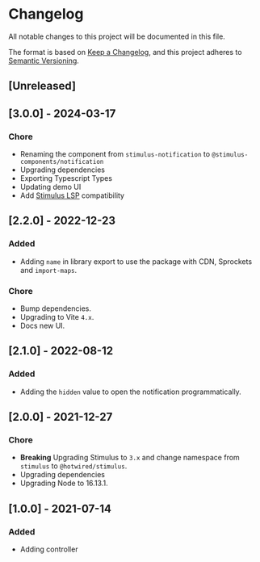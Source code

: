 # Changelog

All notable changes to this project will be documented in this file.

The format is based on [Keep a Changelog](https://keepachangelog.com/en/1.0.0/),
and this project adheres to [Semantic Versioning](https://semver.org/spec/v2.0.0.html).

## [Unreleased]

## [3.0.0] - 2024-03-17

### Chore

- Renaming the component from `stimulus-notification` to `@stimulus-components/notification`
- Upgrading dependencies
- Exporting Typescript Types
- Updating demo UI
- Add [Stimulus LSP](https://github.com/marcoroth/stimulus-lsp) compatibility

## [2.2.0] - 2022-12-23

### Added

- Adding `name` in library export to use the package with CDN, Sprockets and `import-maps`.

### Chore

- Bump dependencies.
- Upgrading to Vite `4.x`.
- Docs new UI.

## [2.1.0] - 2022-08-12

### Added

- Adding the `hidden` value to open the notification programmatically.

## [2.0.0] - 2021-12-27

### Chore

- **Breaking** Upgrading Stimulus to `3.x` and change namespace from `stimulus` to `@hotwired/stimulus`.
- Upgrading dependencies
- Upgrading Node to 16.13.1.

## [1.0.0] - 2021-07-14

### Added

- Adding controller
